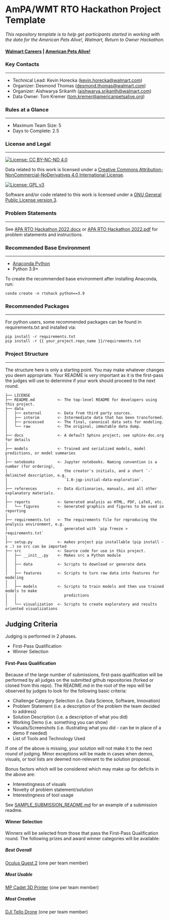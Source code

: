 # AmPA/WMT RTO Hackathon Project Template

_This repository template is to help get participants started in working with the data for the American Pets Alive!, Walmart, Return to Owner Hackathon._


#### [Walmart Careers](https://careers.walmart.com/) | [American Pets Alive!](https://americanpetsalive.org/)

### Key Contacts
-----------
 - Technical Lead: Kevin Horecka (kevin.horecka@walmart.com)
 - Organizer: Desmond Thomas (desmond.thomas@walmart.com)
 - Organizer: Aishwarya Srikanth (aishwarya.srikanth@walmart.com)
 - Data Owner: Tom Kremer (tom.kremer@americanpetsalive.org)

### Rules at a Glance
-----------
 - Maximum Team Size: 5
 - Days to Complete: 2.5

### License and Legal
-----------
[![License: CC BY-NC-ND 4.0](https://img.shields.io/badge/License-CC_BY--NC--ND_4.0-lightgrey.svg)](https://creativecommons.org/licenses/by-nc-nd/4.0/)

 Data related to this work is licensed under a [Creative Commons Attribution-NonCommercial-NoDerivatives 4.0 International License](http://creativecommons.org/licenses/by-nc-nd/4.0/).

[![License: GPL v3](https://img.shields.io/badge/License-GPLv3-blue.svg)](https://www.gnu.org/licenses/gpl-3.0)

 Software and/or code related to this work is licensed under a [GNU General Public License version 3](https://opensource.org/licenses/GPL-3.0).


### Problem Statements
-----------
See [APA RTO Hackathon 2022.docx](APA%20RTO%20Hackathon%202022.docx) or [APA RTO Hackathon 2022.pdf](APA%20RTO%20Hackathon%202022.pdf) for problem statements and instructions.

### Recommended Base Environment
-----------
 - [Anaconda Python](https://www.anaconda.com/products/distribution)
 - Python 3.9+
 
To create the recommended base environment after installing Anaconda, run:
 
 ```
 conda create -n rtohack python==3.9
 ```

### Recommended Packages
------------

For python users, some recommended packages can be found in requirements.txt and installed via:


    pip install -r requirements.txt
    pip install -r {{ your_project.repo_name }}/requirements.txt


### Project Structure
------------

The structure here is only a starting point. You may make whatever changes you deem appropriate. Your README is _very_ important as it is the first-pass the judges will use to determine if your work should proceed to the next round.

```
├── LICENSE
├── README.md          <- The top-level README for developers using this project.
├── data
│   ├── external       <- Data from third party sources.
│   ├── interim        <- Intermediate data that has been transformed.
│   ├── processed      <- The final, canonical data sets for modeling.
│   └── raw            <- The original, immutable data dump.
│
├── docs               <- A default Sphinx project; see sphinx-doc.org for details
│
├── models             <- Trained and serialized models, model predictions, or model summaries
│
├── notebooks          <- Jupyter notebooks. Naming convention is a number (for ordering),
│                         the creator's initials, and a short `-` delimited description, e.g.
│                         `1.0-jqp-initial-data-exploration`.
│
├── references         <- Data dictionaries, manuals, and all other explanatory materials.
│
├── reports            <- Generated analysis as HTML, PDF, LaTeX, etc.
│   └── figures        <- Generated graphics and figures to be used in reporting
│
├── requirements.txt   <- The requirements file for reproducing the analysis environment, e.g.
│                         generated with `pip freeze > requirements.txt`
│
├── setup.py           <- makes project pip installable (pip install -e .) so src can be imported
├── src                <- Source code for use in this project.
│   ├── __init__.py    <- Makes src a Python module
│   │
│   ├── data           <- Scripts to download or generate data
│   │
│   ├── features       <- Scripts to turn raw data into features for modeling
│   │
│   ├── models         <- Scripts to train models and then use trained models to make
│   │                     predictions
│   │
│   └── visualization  <- Scripts to create exploratory and results oriented visualizations
```

## Judging Criteria

Judging is performed in 2 phases.

 - First-Pass Qualification
 - Winner Selection

#### First-Pass Qualification

Because of the large number of submissions, first-pass qualification will be performed by all judges on the submitted github repositories (forked or cloned from this repo). The README.md in the root of the repo will be observed by judges to look for the following basic criteria:

 - Challenge Category Selection (i.e. Data Science, Software, Innovation)
 - Problem Statement (i.e. a description of the problem the team decided to address)
 - Solution Description (i.e. a description of what you did)
 - Working Demo (i.e. something you can show)
 - Visuals/Screenshots (i.e. illustrating what you did - can be in place of a demo if needed)
 - List of Tools and Technology Used

If one of the above is missing, your solution will not make it to the next round of judging. Minor exceptions will be made in cases when demos, visuals, or tool lists are deemed non-relevant to the solution proposal.

Bonus factors which will be considered which may make up for deficits in the above are:
 - Interestingness of visuals
 - Novelty of problem statement/solution
 - Interestingness of tool usage

See [SAMPLE_SUBMISSION_README.md](SAMPLE_SUBMISSION_README.md) for an example of a submission readme.

#### Winner Selection

Winners will be selected from those that pass the First-Pass Qualification round. The following prizes and award winner categories will be available:

##### Best Overall
[Oculus Quest 2](https://www.walmart.com/ip/Meta-Quest-2-Oculus-Advanced-All-In-One-Virtual-Reality-Headset-128GB/723227733?athbdg=L1100) (one per team member)
 
##### Most Usable
[MP Cadet 3D Printer](https://www.walmart.com/ip/Monoprice-MP-Cadet-3D-Printer-Full-Auto-Leveling-Print-Via-Wi-Fi-Great-for-Children-for-Educational-Purposes-at-Home-Office-Dorm-or-Classroom/581284729) (one per team member)

##### Most Creative
[DJI Tello Drone](https://www.walmart.com/ip/DJI-Tello-Quadcopter-Beginner-Drone-VR-HD-Video/710672516) (one per team member)
